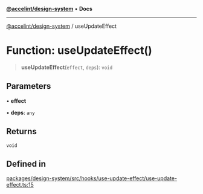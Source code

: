 [**@accelint/design-system**](../README.md) • **Docs**

***

[@accelint/design-system](../README.md) / useUpdateEffect

# Function: useUpdateEffect()

> **useUpdateEffect**(`effect`, `deps`): `void`

## Parameters

• **effect**

• **deps**: `any`

## Returns

`void`

## Defined in

[packages/design-system/src/hooks/use-update-effect/use-update-effect.ts:15](https://github.com/gohypergiant/standard-toolkit/blob/258694cea8ed8bbd956b3cf5da47c2c9debcf127/packages/design-system/src/hooks/use-update-effect/use-update-effect.ts#L15)
